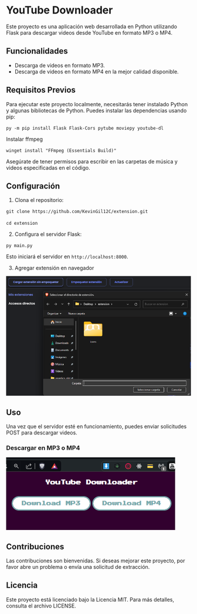 # YouTube Downloader

Este proyecto es una aplicación web desarrollada en Python utilizando Flask para descargar videos desde YouTube en formato MP3 o MP4.

## Funcionalidades

- Descarga de videos en formato MP3.
- Descarga de videos en formato MP4 en la mejor calidad disponible.

## Requisitos Previos

Para ejecutar este proyecto localmente, necesitarás tener instalado Python y algunas bibliotecas de Python. Puedes instalar las dependencias usando pip:

```
py -m pip install Flask Flask-Cors pytube moviepy youtube-dl
```
Instalar ffmpeg
```
winget install "FFmpeg (Essentials Build)"
```

Asegúrate de tener permisos para escribir en las carpetas de música y videos especificadas en el código.

## Configuración

1. Clona el repositorio:

```
git clone https://github.com/KevinGil12C/extension.git

cd extension
```


2. Configura el servidor Flask:

```
py main.py
```


Esto iniciará el servidor en `http://localhost:8000`.

3. Agregar extensión en navegador 

![alt text](image-1.png)
## Uso

Una vez que el servidor esté en funcionamiento, puedes enviar solicitudes POST para descargar videos. 

### Descargar en MP3 o MP4
![alt text](image.png)

## Contribuciones

Las contribuciones son bienvenidas. Si deseas mejorar este proyecto, por favor abre un problema o envía una solicitud de extracción.

## Licencia

Este proyecto está licenciado bajo la Licencia MIT. Para más detalles, consulta el archivo LICENSE.